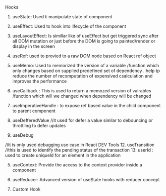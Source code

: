 Hooks

1. useState: Used ti manipulate state of component
2. useEffect: Used to hook into lifecycle of the component
3. useLayoutEffect: Is simillar like of useEffect but get triggered sync after all DOM mutation or just before the DOM is going to painted/render or display in the screen
4. useRef: used to provied to a raw DOM node based on React ref object
5. useMemo: Used to memorized the version of a variable /function which only changes based on supplied predefined set of dependency . help tp reduce the number of recomputation of expensived csalculation and improves the performance


7. useCallback
: This is used to return a memozed version of vairables /function which will we changed when dependency will be changed 

9. useImperativeHandle
: to expose ref based value in the child component to parent component

10. useDefferedValue
//it used for defer a value similar to debouncing or throttling to defer updates

11. useDebug

//it is only used debugging use case in React DEV Tools 
12. useTransition
//this is used to identify the pending status of the transaction
13: userId
: used to create uniqueId for an element in the application

5. useContext: Provide the access to the context provider inside a component
6. useReducer: Advanced version of useState hooks with reducer concept

14. Custom Hook